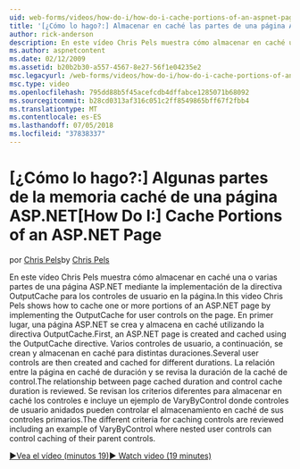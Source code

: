 ```yaml
---
uid: web-forms/videos/how-do-i/how-do-i-cache-portions-of-an-aspnet-page
title: '[¿Cómo lo hago?:] Almacenar en caché las partes de una página ASP.NET | Microsoft Docs'
author: rick-anderson
description: En este vídeo Chris Pels muestra cómo almacenar en caché una o varias partes de una página ASP.NET mediante la implementación de la directiva OutputCache para los controles de usuario en la página. En primer lugar, un...
ms.author: aspnetcontent
ms.date: 02/12/2009
ms.assetid: b20b2b30-a557-4567-8e27-56f1e04235e2
msc.legacyurl: /web-forms/videos/how-do-i/how-do-i-cache-portions-of-an-aspnet-page
msc.type: video
ms.openlocfilehash: 795dd88b5f45acefcdb4dffabce1285071b68092
ms.sourcegitcommit: b28cd0313af316c051c2ff8549865bff67f2fbb4
ms.translationtype: MT
ms.contentlocale: es-ES
ms.lasthandoff: 07/05/2018
ms.locfileid: "37838337"
---
```

<a name="how-do-i-cache-portions-of-an-aspnet-page"></a><span data-ttu-id="7cccd-104">[¿Cómo lo hago?:] Algunas partes de la memoria caché de una página ASP.NET</span><span class="sxs-lookup"><span data-stu-id="7cccd-104">[How Do I:] Cache Portions of an ASP.NET Page</span></span>
====================
<span data-ttu-id="7cccd-105">por [Chris Pels](https://twitter.com/chrispels)</span><span class="sxs-lookup"><span data-stu-id="7cccd-105">by [Chris Pels](https://twitter.com/chrispels)</span></span>

<span data-ttu-id="7cccd-106">En este vídeo Chris Pels muestra cómo almacenar en caché una o varias partes de una página ASP.NET mediante la implementación de la directiva OutputCache para los controles de usuario en la página.</span><span class="sxs-lookup"><span data-stu-id="7cccd-106">In this video Chris Pels shows how to cache one or more portions of an ASP.NET page by implementing the OutputCache for user controls on the page.</span></span> <span data-ttu-id="7cccd-107">En primer lugar, una página ASP.NET se crea y almacena en caché utilizando la directiva OutputCache.</span><span class="sxs-lookup"><span data-stu-id="7cccd-107">First, an ASP.NET page is created and cached using the OutputCache directive.</span></span> <span data-ttu-id="7cccd-108">Varios controles de usuario, a continuación, se crean y almacenan en caché para distintas duraciones.</span><span class="sxs-lookup"><span data-stu-id="7cccd-108">Several user controls are then created and cached for different durations.</span></span> <span data-ttu-id="7cccd-109">La relación entre la página en caché de duración y se revisa la duración de la caché de control.</span><span class="sxs-lookup"><span data-stu-id="7cccd-109">The relationship between page cached duration and control cache duration is reviewed.</span></span> <span data-ttu-id="7cccd-110">Se revisan los criterios diferentes para almacenar en caché los controles e incluye un ejemplo de VaryByControl donde controles de usuario anidados pueden controlar el almacenamiento en caché de sus controles primarios.</span><span class="sxs-lookup"><span data-stu-id="7cccd-110">The different criteria for caching controls are reviewed including an example of VaryByControl where nested user controls can control caching of their parent controls.</span></span>

[<span data-ttu-id="7cccd-111">&#9654;Vea el vídeo (minutos 19)</span><span class="sxs-lookup"><span data-stu-id="7cccd-111">&#9654; Watch video (19 minutes)</span></span>](https://channel9.msdn.com/Blogs/ASP-NET-Site-Videos/how-do-i-cache-portions-of-an-aspnet-page)
